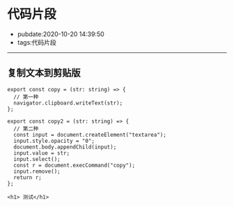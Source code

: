 # 代码片段

- pubdate:2020-10-20 14:39:50
- tags:代码片段

---

## 复制文本到剪贴版
```typescript{.g-code_snippet file-name=copy.ts}
export const copy = (str: string) => {
  // 第一种
  navigator.clipboard.writeText(str);
};

export const copy2 = (str: string) => {
  // 第二种
  const input = document.createElement("textarea");
  input.style.opacity = "0";
  document.body.appendChild(input);
  input.value = str;
  input.select();
  const r = document.execCommand("copy");
  input.remove();
  return r;
};
```

```html{run file-name=test.html}
<h1> 测试</h1>
```